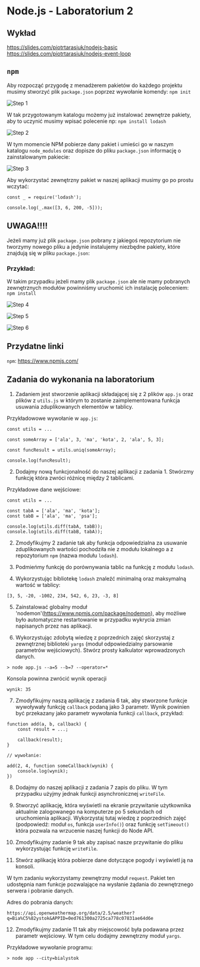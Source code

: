# Node.js - Laboratorium 2

## Wykład

https://slides.com/piotrtarasiuk/nodejs-basic
https://slides.com/piotrtarasiuk/nodejs-event-loop


## `npm`

Aby rozpocząć przygodę z menadżerem pakietów do każdego projektu musimy stworzyć plik `package.json` poprzez wywołanie komendy: `npm init`

![Step 1](./assets/1.png)

W tak przygotowanym katalogu możemy już instalować zewnętrze pakiety, aby to uczynić musimy wpisać polecenie np: `npm install lodash`

![Step 2](./assets/2.png)

W tym momencie NPM pobierze dany pakiet i umieści go w naszym katalogu `node_modules` oraz dopisze do pliku `package.json` informację o zainstalowanym pakiecie:

![Step 3](./assets/3.png)

Aby wykorzystać zewnętrzny pakiet w naszej aplikacji musimy go po prostu wczytać:
```
const _ = require('lodash');

console.log(_.max([3, 6, 200, -5]));

```

## UWAGA!!!!

Jeżeli mamy już plik `package.json` pobrany z jakiegoś repozytorium nie tworzymy nowego pliku a jedynie instalujemy niezbędne pakiety, które znajdują się w pliku `package.json`:

### Przykład:

W takim przypadku jeżeli mamy plik `package.json` ale nie mamy pobranych zewnętrznych modułów powinniśmy uruchomić ich instalację poleceniem: `npm install`

![Step 4](./assets/4.png)

![Step 5](./assets/5.png)

![Step 6](./assets/3.png)


## Przydatne linki

`npm`: https://www.npmjs.com/


## Zadania do wykonania na laboratorium

1. Zadaniem jest stworzenie aplikacji składającej się z 2 plików `app.js` oraz plików z `utils.js` w którym to zostanie zaimplementowana funkcja usuwania zduplikowanych elementów w tablicy.

Przykładowowe wywołanie w `app.js`:
```
const utils = ...

const someArray = ['ala', 3, 'ma', 'kota', 2, 'ala', 5, 3];

const funcResult = utils.uniq(someArray);

console.log(funcResult);

```

2. Dodajmy nową funkcjonalność do naszej aplikacji z zadania 1. Stwórzmy funkcję która zwróci różnicę między 2 tablicami.

Przykładowe dane wejściowe:
```
const utils = ...

const tabA = ['ala', 'ma', 'kota'];
const tabB = ['ala', 'ma', 'psa'];

console.log(utils.diff(tabA, tabB));
console.log(utils.diff(tabB, tabA));

```


2. Zmodyfikujmy 2 zadanie tak aby funkcja odpowiedzialna za usuwanie zduplikowanych wartości pochodziła nie z modułu lokalnego a z repozytorium `npm` (nazwa modułu `lodash`).

3. Podmieńmy funkcję do porównywania tablic na funkcję z modułu `lodash`.

4. Wykorzystując bibliotekę `lodash` znaleźć minimalną oraz maksymalną wartość w tablicy:

```
[3, 5, -20, -1002, 234, 542, 6, 23, -3, 8]
```

5. Zainstalować globalny moduł 'nodemon'(https://www.npmjs.com/package/nodemon), aby możliwe było automatyczne restartowanie w przypadku wykrycia zmian napisanych przez nas aplikacji.

6. Wykorzystując zdobytą wiedzę z poprzednich zajęć skorzystaj z zewnętrznej biblioteki `yargs` (moduł odpowiedzialny parsowanie parametrów wejściowych). Stwórz prosty kalkulator wprowadzonych danych.

```
> node app.js --a=5 --b=7 --operator=*
```

Konsola powinna zwrócić wynik operacji

```
wynik: 35
```

7. Zmodyfikujmy naszą aplikację z zadania 6 tak, aby stworzone funkcje wywoływały funkcję `callback` podaną jako 3 parametr. Wynik powinien być przekazany jako parametr wywołania funkcji `callback`, przykład:

```
function add(a, b, callback) {
    const result = ...;

    callback(result);
}

// wywołanie:

add(2, 4, function someCallback(wynik) {
    console.log(wynik);
})

```

8. Dodajmy do naszej aplikacji z zadania 7 zapis do pliku. W tym przypadku użyjmy jednak funkcji asynchronicznej `writeFile`.

9. Stworzyć aplikację, która wyświetli na ekranie przywitanie użytkownika aktualnie zalogowanego na komputerze po 5 sekundach od uruchomienia aplikacji.
Wykorzystaj tutaj wiedzę z poprzednich zajęć (podpowiedź: moduł `os`, funkcja `userInfo()`) oraz funkcję `setTimeout()` która pozwala na wrzucenie naszej funkcji do Node API.

10. Zmodyfikujmy zadanie 9 tak aby zapisać nasze przywitanie do pliku wykorzystując funkcję `writeFile`.

11. Stwórz aplikację która pobierze dane dotyczące pogody i wyświetl ją na konsoli.

W tym zadaniu wykorzystamy zewnętrzny moduł `request`. Pakiet ten udostępnia nam funkcje pozwalające na wysłanie żądania do zewnętrznego serwera i pobranie danych.

Adres do pobrania danych:
```
https://api.openweathermap.org/data/2.5/weather?q=Bia%C5%82ystok&APPID=0ed761300a2725ca778c07831ae64d6e
```

12. Zmodyfikujmy zadanie 11 tak aby miejscowość była podawana przez parametr wejściowy. W tym celu dodajmy zewnętrzny moduł `yargs`.

Przykładowe wywołanie programu:
```
> node app --city=bialystok
```